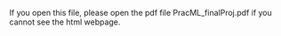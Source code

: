 If you open this file, please open the pdf file PracML_finalProj.pdf if you cannot see the html webpage.
